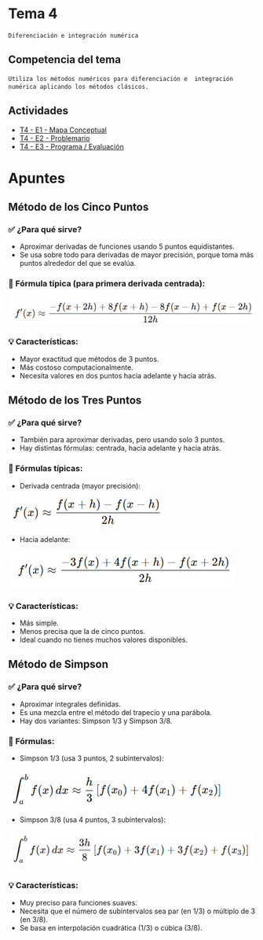 # Tema 4
    Diferenciación e integración numérica

## Competencia del tema
    Utiliza los métodos numéricos para diferenciación e  integración numérica aplicando los métodos clásicos. 

## Actividades
- [T4 - E1 - Mapa Conceptual](/Tema%204/Evidencia%201/)
- [T4 - E2 - Problemario](/Tema%204/Evidencia%202/)
- [T4 - E3 - Programa / Evaluación](/Tema%204/Evidencia%203/)

# Apuntes

## Método de los Cinco Puntos

### ✅ ¿Para qué sirve?

- Aproximar derivadas de funciones usando 5 puntos equidistantes.
- Se usa sobre todo para derivadas de mayor precisión, porque toma más puntos alrededor del que se evalúa.

### 🧮 Fórmula típica (para primera derivada centrada):

![alt text](image.png)

### 💡 Características:
- Mayor exactitud que métodos de 3 puntos.
- Más costoso computacionalmente.
- Necesita valores en dos puntos hacia adelante y hacia atrás.

## Método de los Tres Puntos

### ✅ ¿Para qué sirve?
- También para aproximar derivadas, pero usando solo 3 puntos.
- Hay distintas fórmulas: centrada, hacia adelante y hacia atrás.

### 🧮 Fórmulas típicas:
- Derivada centrada (mayor precisión):

![alt text](image-1.png)

- Hacia adelante:

![alt text](image-2.png)

### 💡 Características:
- Más simple.
- Menos precisa que la de cinco puntos.
- Ideal cuando no tienes muchos valores disponibles.

## Método de Simpson

### ✅ ¿Para qué sirve?
- Aproximar integrales definidas.
- Es una mezcla entre el método del trapecio y una parábola.
- Hay dos variantes: Simpson 1/3 y Simpson 3/8.

### 🧮 Fórmulas:
- Simpson 1/3 (usa 3 puntos, 2 subintervalos):

![alt text](image-3.png)

- Simpson 3/8 (usa 4 puntos, 3 subintervalos):

![alt text](image-4.png)

### 💡 Características:
- Muy preciso para funciones suaves.
- Necesita que el número de subintervalos sea par (en 1/3) o múltiplo de 3 (en 3/8).
- Se basa en interpolación cuadrática (1/3) o cúbica (3/8).

